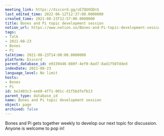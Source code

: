 ```yaml
---
meeting_link: https://discord.gg/vE7QUXGDnS
last_edited_time: 2022-06-12T12:37:00.0000000
created_time: 2021-08-23T12:57:00.0000000
title: Bones and Pi topic development session
notion_url: https://www.notion.so/Bones-and-Pi-topic-development-session-be2403c3ee604ff1801cd1f56dfefb13
tags:
- Talk
- 2021-08-23
- Bones
- Pi
talktime: 2021-08-23T14:00:00.0000000
platform: Discord
parent_database_id: e9339446-880f-4ef0-8ad7-8ad1f507dded
indexDate: 2021-08-23
language_level: No limit
hosts:
- Bones
- Pi
id: be2403c3-ee60-4ff1-801c-d1f56dfefb13
parent_type: database_id
name: Bones and Pi topic development session
object: page
archived: false
---
```


Bones and Pi gets together weekly to develop our next topic for discussion.
Anyone is welcome to pop in!










